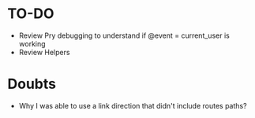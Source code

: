 # TO-DO

- Review Pry debugging to understand if @event = current_user is working
- Review Helpers


# Doubts

- Why I was able to use a link direction that didn't include routes paths?